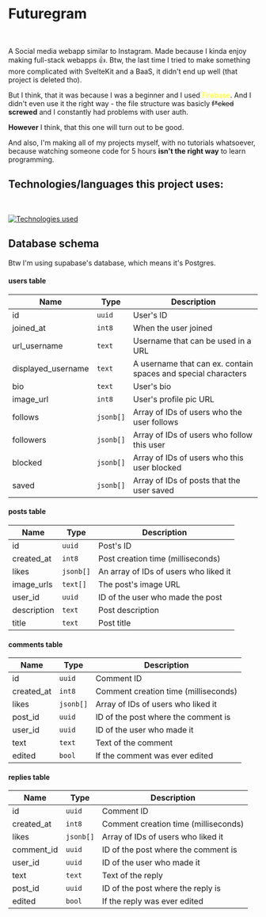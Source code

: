 # Futuregram

<br/>

A Social media webapp similar to Instagram. Made because I kinda enjoy making full-stack webapps 👍.
Btw, the last time I tried to make something more complicated with SvelteKit and a BaaS, it didn't end up well (that project is deleted tho).

But I think, that it was because I was a beginner and I used <span style="color:yellow">Firebase</span>. And I didn't even use it the right way - the file structure was basicly ~~f\*cked~~ **screwed** and I constantly had problems with user auth.

**However** I think, that this one will turn out to be good.

And also, I'm making all of my projects myself, with no tutorials whatsoever, because watching someone code for 5 hours **isn't the right way** to learn programming.

## Technologies/languages this project uses:

<br/>

[![Technologies used](https://skillicons.dev/icons?i=svelte,typescript,supabase)](/)

## Database schema

Btw I'm using supabase's database, which means it's Postgres.

#### users table

| Name               | Type      | Description                                                   |
| ------------------ | --------- | ------------------------------------------------------------- |
| id                 | `uuid`    | User's ID                                                     |
| joined_at          | `int8`    | When the user joined                                          |
| url_username       | `text`    | Username that can be used in a URL                            |
| displayed_username | `text`    | A username that can ex. contain spaces and special characters |
| bio                | `text`    | User's bio                                                    |
| image_url          | `int8`    | User's profile pic URL                                        |
| follows            | `jsonb[]` | Array of IDs of users who the user follows                    |
| followers          | `jsonb[]` | Array of IDs of users who follow this user                    |
| blocked            | `jsonb[]` | Array of IDs of users who this user blocked                   |
| saved              | `jsonb[]` | Array of IDs of posts that the user saved                     |

#### posts table

| Name        | Type      | Description                           |
| ----------- | --------- | ------------------------------------- |
| id          | `uuid`    | Post's ID                             |
| created_at  | `int8`    | Post creation time (milliseconds)     |
| likes       | `jsonb[]` | An array of IDs of users who liked it |
| image_urls  | `text[]`  | The post's image URL                  |
| user_id     | `uuid`    | ID of the user who made the post      |
| description | `text`    | Post description                      |
| title       | `text`    | Post title                            |

#### comments table

| Name       | Type      | Description                          |
| ---------- | --------- | ------------------------------------ |
| id         | `uuid`    | Comment ID                           |
| created_at | `int8`    | Comment creation time (milliseconds) |
| likes      | `jsonb[]` | Array of IDs of users who liked it   |
| post_id    | `uuid`    | ID of the post where the comment is  |
| user_id    | `uuid`    | ID of the user who made it           |
| text       | `text`    | Text of the comment                  |
| edited     | `bool`    | If the comment was ever edited       |

#### replies table

| Name       | Type      | Description                          |
| ---------- | --------- | ------------------------------------ |
| id         | `uuid`    | Comment ID                           |
| created_at | `int8`    | Comment creation time (milliseconds) |
| likes      | `jsonb[]` | Array of IDs of users who liked it   |
| comment_id | `uuid`    | ID of the post where the comment is  |
| user_id    | `uuid`    | ID of the user who made it           |
| text       | `text`    | Text of the reply                    |
| post_id    | `uuid`    | ID of the post where the reply is    |
| edited     | `bool`    | If the reply was ever edited         |
